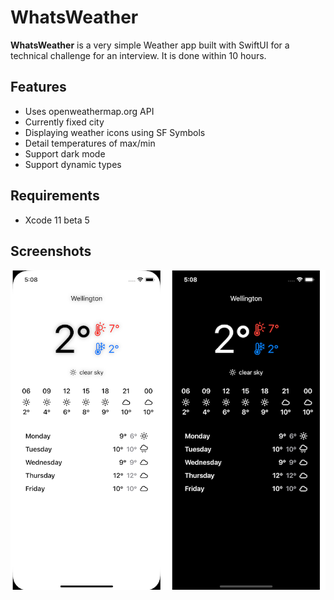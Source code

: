 # WhatsWeather

**WhatsWeather** is a very simple Weather app built with SwiftUI for a technical challenge for an interview. It is done within 10 hours.

## Features
- Uses openweathermap.org API
- Currently fixed city
- Displaying weather icons using SF Symbols
- Detail temperatures of max/min
- Support dark mode
- Support dynamic types

## Requirements
- Xcode 11 beta 5

## Screenshots
![](/screenshots/screenshot.png)